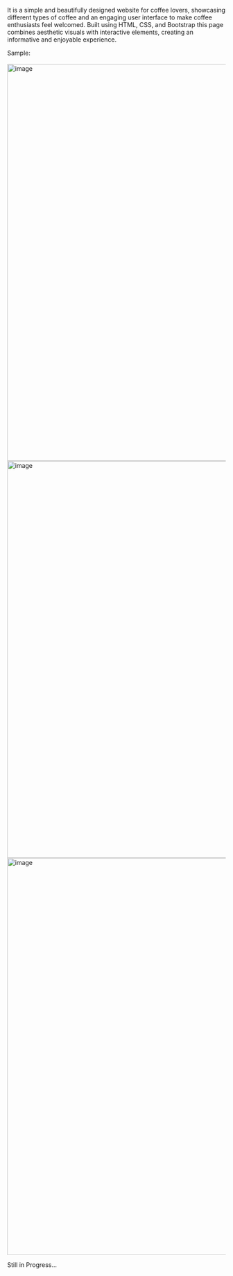 It is a simple and beautifully designed website for coffee lovers, showcasing different types of coffee and an engaging user interface to make coffee enthusiasts feel welcomed. 
Built using HTML, CSS, and Bootstrap this page combines aesthetic visuals with interactive elements, creating an informative and enjoyable experience.

Sample: <br/> <br/>
<img width="915" alt="image" src="https://github.com/user-attachments/assets/8a34f7ee-de63-42ee-b9b2-1d33c4155b59">
<img width="915" alt="image" src="https://github.com/user-attachments/assets/6f7974b4-6720-4a98-b0c9-95ecf2f22bc2">
<img width="915" alt="image" src="https://github.com/user-attachments/assets/423c76f0-8e98-4c33-9a1a-8922bb5ac27f">

Still in Progress...

